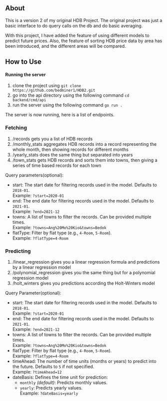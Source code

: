 ## About
This is a version 2 of my original HDB Project. The original project was just a basic interface to do query calls on the db and do basic averaging.

With this project, I have added the feature of using different models to predict future prices. Also, the feature of sorting HDB price data by area has been introduced, and the different areas will be compared.

## How to Use
#### Running the server
1. clone the project using `git clone https://github.com/bedminer1/HDB2.git`
2. go into the api directory using the following command `cd backend/cmd/api`
3. run the server using the following command `go run .`

The server is now running, here is a list of endpoints.

### Fetching 
1. /records gets you a list of HDB records 
2. /monthly_stats aggregates HDB records into a record representing the whole month, then showing records for different months
3. /yearly_stats does the same thing but separated into years
4. /town_stats gets HDB records and sorts them into towns, then giving a series of time based records for each town

Query parameters(optional):
- start: The start date for filtering records used in the model. Defaults to `2018-01`.  
  Example: `?start=2020-01`
- end: The end date for filtering records used in the model. Defaults to `2021-01`.  
  Example: `?end=2021-12`
- towns: A list of towns to filter the records. Can be provided multiple times.  
  Example: `?towns=Ang%20Mo%20Kio&towns=Bedok`
- flatType: Filter by flat type (e.g., `4-Room`, `5-Room`).  
  Example: `?flatType=4-Room`

### Predicting
1. /linear_regression gives you a linear regression formula and predictions by a linear regression model
2. /polynomial_regression gives you the same thing but for a polynomial regression model
3. /holt_winters gives you predictions according the Holt-Winters model

Query Parameter(optional):

- start: The start date for filtering records used in the model. Defaults to `2018-01`.  
  Example: `?start=2020-01`
- end: The end date for filtering records used in the model. Defaults to `2021-01`.  
  Example: `?end=2021-12`
- towns: A list of towns to filter the records. Can be provided multiple times.  
  Example: `?towns=Ang%20Mo%20Kio&towns=Bedok`
- flatType: Filter by flat type (e.g., `4-Room`, `5-Room`).  
  Example: `?flatType=4-Room`
- timeAhead: The number of time units (months or years) to predict into the future. Defaults to `5` if not specified.  
  Example: `?timeAhead=12`
- dateBasis: Defines the time unit for prediction:  
  - `monthly` *(default)*: Predicts monthly values.  
  - `yearly`: Predicts yearly values.  
  Example: `?dateBasis=yearly`
